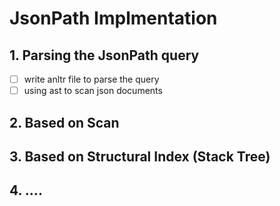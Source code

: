 # JsonPath Implmentation

## 1. Parsing the JsonPath query

* [ ] write anltr file to parse the query
* [ ] using ast to scan json documents

## 2. Based on Scan

## 3. Based on Structural Index (Stack Tree)

## 4. ....